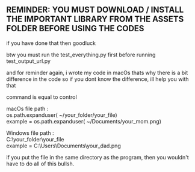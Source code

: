## REMINDER: YOU MUST DOWNLOAD / INSTALL THE IMPORTANT LIBRARY FROM THE ASSETS FOLDER BEFORE USING THE CODES 
if you have done that then goodluck<br/>

btw you must run the test_everything.py first before running test_output_url.py<br/>

and for reminder again, i wrote my code in macOs thats why there is a bit difference in the code so if you dont know the difference, ill help you with that<br/>

command is equal to control<br/>

macOs file path :<br/>
os.path.expanduser( ~/your_folder/your_file)<br/>
example = os.path.expanduser( ~/Documents/your_mom.png)<br/>

Windows file path :<br/>
C:\your_folder\your_file<br/>
example = C:\Users\Documents\your_dad.png<br/>

if you put the file in the same directory as the program, then you wouldn't have to do all of this bullsh.<br/>
